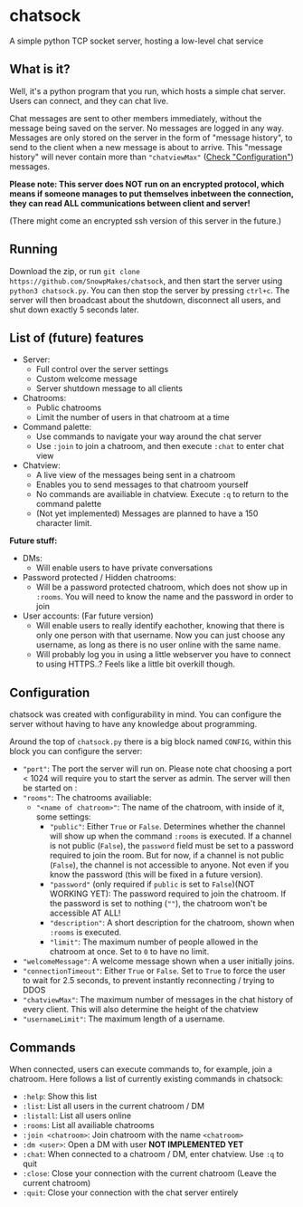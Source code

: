 # chatsock
A simple python TCP socket server, hosting a low-level chat service

## What is it?
Well, it's a python program that you run, which hosts a simple chat server. Users can connect, and they can chat live.

Chat messages are sent to other members immediately, without the message being saved on the server. No messages are logged in any way.
Messages are only stored on the server in the form of "message history", to send to the client when a new message is about to arrive. This "message history" will never contain more than `"chatviewMax"` ([Check "Configuration"](#Configuration)) messages.

**Please note: This server does NOT run on an encrypted protocol, which means if someone manages to put themselves inbetween the connection, they can read ALL communications between client and server!**

(There might come an encrypted ssh version of this server in the future.)

## Running
Download the zip, or run `git clone https://github.com/SnowpMakes/chatsock`, and then start the server using `python3 chatsock.py`. You can then stop the server by pressing `ctrl+c`. The server will then broadcast about the shutdown, disconnect all users, and shut down exactly 5 seconds later.

## List of (future) features
* Server:
  * Full control over the server settings
  * Custom welcome message
  * Server shutdown message to all clients
* Chatrooms:
  * Public chatrooms
  * Limit the number of users in that chatroom at a time
* Command palette:
  * Use commands to navigate your way around the chat server
  * Use `:join` to join a chatroom, and then execute `:chat` to enter chat view
* Chatview:
  * A live view of the messages being sent in a chatroom
  * Enables you to send messages to that chatroom yourself
  * No commands are availiable in chatview. Execute `:q` to return to the command palette
  * (Not yet implemented) Messages are planned to have a 150 character limit.
  
**Future stuff:**
* DMs:
  * Will enable users to have private conversations
* Password protected / Hidden chatrooms:
  * Will be a password protected chatroom, which does not show up in `:rooms`. You will need to know the name and the password in order to join
* User accounts: (Far future version)
  * Will enable users to really identify eachother, knowing that there is only one person with that username. Now you can just choose any username, as long as there is no user online with the same name.
  * Will probably log you in using a little webserver you have to connect to using HTTPS..? Feels like a little bit overkill though.

## Configuration
chatsock was created with configurability in mind. You can configure the server without having to have any knowledge about programming.

Around the top of `chatsock.py` there is a big block named `CONFIG`, within this block you can configure the server:
* `"port"`: The port the server will run on. Please note chat choosing a port < 1024 will require you to start the server as admin. The server will then be started on <ip-address>:<port>
* `"rooms"`: The chatrooms availiable:
  * `"<name of chatroom>"`: The name of the chatroom, with inside of it, some settings:
    * `"public"`: Either `True` or `False`. Determines whether the channel will show up when the command `:rooms` is executed. If a channel is not public (`False`), the `password` field must be set to a password required to join the room. But for now, if a channel is not public (`False`), the channel is not accessible to anyone. Not even if you know the password (this will be fixed in a future version).
    * `"password"` (only required if `public` is set to `False`)(NOT WORKING YET): The password required to join the chatroom. If the password is set to nothing (`""`), the chatroom won't be accessible AT ALL!
    * `"description"`: A short description for the chatroom, shown when `:rooms` is executed.
    * `"limit"`: The maximum number of people allowed in the chatroom at once. Set to `0` to have no limit.
* `"welcomeMessage"`: A welcome message shown when a user initially joins.
* `"connectionTimeout"`: Either `True` or `False`. Set to `True` to force the user to wait for 2.5 seconds, to prevent instantly reconnecting / trying to DDOS
* `"chatviewMax"`: The maximum number of messages in the chat history of every client. This will also determine the height of the chatview
* `"usernameLimit"`: The maximum length of a username.

## Commands
When connected, users can execute commands to, for example, join a chatroom. Here follows a list of currently existing commands in chatsock:
* `:help`: Show this list
* `:list`: List all users in the current chatroom / DM
* `:listall`: List all users online
* `:rooms`: List all availiable chatrooms
* `:join <chatroom>`: Join chatroom with the name `<chatroom>`
* `:dm <user>`: Open a DM with user <user> **NOT IMPLEMENTED YET**
* `:chat`: When connected to a chatroom / DM, enter chatview. Use `:q` to quit
* `:close`: Close your connection with the current chatroom (Leave the current chatroom)
* `:quit`: Close your connection with the chat server entirely
